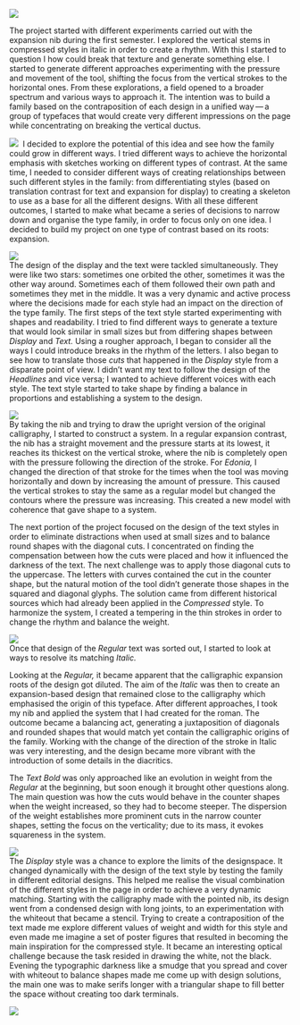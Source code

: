 ![](elena_peralta_process_1.png)  

The project started with different experiments carried out with the expansion nib during the first semester. I explored the vertical stems in compressed styles in italic in order to create a rhythm. With this I started to question I how could break that texture and generate something else. I started to generate different approaches experimenting with the pressure and movement of the tool, shifting the focus from the vertical strokes to the horizontal ones. From these explorations, a field opened to a broader spectrum and various ways to approach it. The intention was to build a family based on the contraposition of each design in a unified way — a group of typefaces that would create very different impressions on the page while concentrating on breaking the vertical ductus. 

![](elena_peralta_process_2.png)   I decided to explore the potential of this idea and see how the family could grow in different ways. I tried different ways to achieve the horizontal emphasis with sketches working on different types of contrast. At the same time, I needed to consider different ways of creating relationships between such different styles in the family: from differentiating styles (based on translation contrast for text and expansion for display) to creating a skeleton to use as a base for all the different designs. With all these different outcomes, I started to make what became a series of decisions to narrow down and organise the type family, in order to focus only on one idea. I decided to build my project on one type of contrast based on its roots: expansion. 

![](elena_peralta_process_3.gif)  
The design of the display and the text were tackled simultaneously. They were like two stars: sometimes one orbited the other, sometimes it was the other way around. Sometimes each of them followed their own path and sometimes they met in the middle. It was a very dynamic and active process where the decisions made for each style had an impact on the direction of the type family.
The first steps of the text style started experimenting with shapes and readability. I tried to find different ways to generate a texture that would look similar in small sizes but from differing shapes between *Display* and *Text.* Using a rougher approach, I began to consider all the ways I could introduce breaks in the rhythm of the letters. I also began to see how to translate those *cuts* that happened in the *Display* style from a disparate point of view. I didn’t want my text to follow the design of the *Headlines* and vice versa; I wanted to achieve different voices with each style. The text style started to take shape by finding a balance in proportions and establishing a system to the design. 

![](elena_peralta_process_4.png)  
By taking the nib and trying to draw the upright version of the original calligraphy, I started to construct a system. In a regular expansion contrast, the nib has a straight movement and the pressure starts at its lowest, it reaches its thickest on the vertical stroke, where the nib is completely open with the pressure following the direction of the stroke. For *Edonia,* I changed the direction of that stroke for the times when the tool was moving horizontally and down by increasing the amount of pressure. This caused the vertical strokes to stay the same as a regular model but changed the contours where the pressure was increasing. This created a new model with coherence that gave shape to a system. 

The next portion of the project focused on the design of the text styles in order to eliminate distractions when used at small sizes and to balance round shapes with the diagonal cuts. I concentrated on finding the compensation between how the cuts were placed and how it influenced the darkness of the text. The next challenge was to apply those diagonal cuts to the uppercase. The letters with curves contained the cut in the counter shape, but the natural motion of the tool didn’t generate those shapes in the squared and diagonal glyphs. The solution came from different historical sources which had already been applied in the *Compressed* style. To harmonize the system, I created a tempering in the thin strokes in order to change the rhythm and balance the weight. 

![](elena_peralta_process_5.png)  
Once that design of the *Regular* text was sorted out, I started to look at ways to resolve its matching *Italic.*

Looking at the *Regular,* it became apparent that the calligraphic expansion roots of the design got diluted. The aim of the *Italic* was then to create an expansion-based design that remained close to the calligraphy which emphasised the origin of this typeface. After different approaches, I took my nib and applied the system that I had created for the roman. The outcome became a balancing act, generating a juxtaposition of diagonals and rounded shapes that would match yet contain the calligraphic origins of the family. Working with the change of the direction of the stroke in Italic was very interesting, and the design became more vibrant with the introduction of some details in the diacritics. 

The *Text Bold* was only approached like an evolution in weight from the *Regular* at the beginning, but soon enough it brought other questions along. The main question was how the cuts would behave in the counter shapes when the weight increased, so they had to become steeper. The dispersion of the weight establishes more prominent cuts in the narrow counter shapes, setting the focus on the verticality; due to its mass, it evokes squareness in the system. 

![](elena_peralta_process_6.png)  
The *Display* style was a chance to explore the limits of the designspace. It changed dynamically with the design of the text style by testing the family in different editorial designs. This helped me realise the visual combination of the different styles in the page in order to achieve a very dynamic matching. Starting with the calligraphy made with the pointed nib, its design went from a condensed design with long joints, to an experimentation with the whiteout that became a stencil. Trying to create a contraposition of the text made me explore different values of weight and width for this style and even made me imagine a set of poster figures that resulted in becoming the main inspiration for the compressed style. It became an interesting optical challenge because the task resided in drawing the white, not the black. Evening the typographic darkness like a smudge that you spread and cover with whiteout to balance shapes made me come up with design solutions, the main one was to make serifs longer with a triangular shape to fill better the space without creating too dark terminals.

![](elena_peralta_process_7.png)